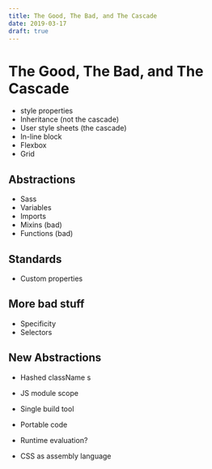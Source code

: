 ```yaml
---
title: The Good, The Bad, and The Cascade
date: 2019-03-17
draft: true
---
```


# The Good, The Bad, and The Cascade


- style properties
- Inheritance (not the cascade)
- User style sheets (the cascade)
- In-line block
- Flexbox
- Grid

## Abstractions
- Sass
- Variables
- Imports
- Mixins (bad)
- Functions (bad)

## Standards
- Custom properties


## More bad stuff
- Specificity
- Selectors

## New Abstractions

- Hashed className s
- JS module scope
- Single build tool
- Portable code
- Runtime evaluation?


- CSS as assembly language
